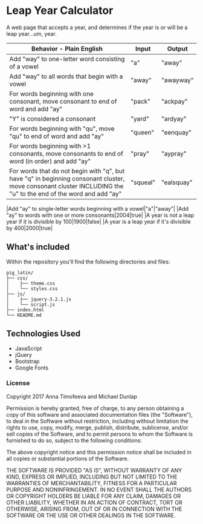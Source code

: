 # Leap Year Calculator
A web page that accepts a year, and determines if the year is or will be a leap year...um, year.


|Behavior - Plain English|Input|Output|
|---|---|---|
|Add "way" to one-letter word consisting of a vowel|"a"|"away"|
|Add "way" to all words that begin with a vowel|"away"|"awayway"|
|For words beginning with one consonant, move consonant to end of word and add "ay"|"pack"|"ackpay"|
|"Y" is considered a consonant|"yard"|"ardyay"|
|For words beginning with "qu", move "qu" to end of word and add "ay"|"queen"|"eenquay"|
|For words beginning with >1 consonants, move consonants to end of word (in order) and add "ay"|"pray"|"aypray"|
|For words that do not begin with "q", but have "q" in beginning consonant cluster, move consonant cluster INCLUDING the "u" to the end of the word and add "ay"|"squeal"|"ealsquay"|





|Add "ay" to single-letter words beginning with a vowel|"a"|"away"|
|Add "ay" to words with one or more consonants|2004|true|
|A year is not a leap year if it is divisible by 100|1900|false|
|A year is a leap year if it's divisible by 400|2000|true|


## What's included
Within the repository you'll find the following directories and files:

```
pig_latin/
├── css/
│    ├── theme.css
│    └── styles.css
├── js/
│    ├── jquery-3.2.1.js
│    └── script.js
├── index.html
└── README.md
```


## Technologies Used
* JavaScript
* jQuery
* Bootstrap
* Google Fonts

### License
Copyright 2017 Anna Timofeeva and Michael Dunlap

Permission is hereby granted, free of charge, to any person obtaining a copy of this software and associated documentation files (the "Software"), to deal in the Software without restriction, including without limitation the rights to use, copy, modify, merge, publish, distribute, sublicense, and/or sell copies of the Software, and to permit persons to whom the Software is furnished to do so, subject to the following conditions:

The above copyright notice and this permission notice shall be included in all copies or substantial portions of the Software.

THE SOFTWARE IS PROVIDED "AS IS", WITHOUT WARRANTY OF ANY KIND, EXPRESS OR IMPLIED, INCLUDING BUT NOT LIMITED TO THE WARRANTIES OF MERCHANTABILITY, FITNESS FOR A PARTICULAR PURPOSE AND NONINFRINGEMENT. IN NO EVENT SHALL THE AUTHORS OR COPYRIGHT HOLDERS BE LIABLE FOR ANY CLAIM, DAMAGES OR OTHER LIABILITY, WHETHER IN AN ACTION OF CONTRACT, TORT OR OTHERWISE, ARISING FROM, OUT OF OR IN CONNECTION WITH THE SOFTWARE OR THE USE OR OTHER DEALINGS IN THE SOFTWARE.
